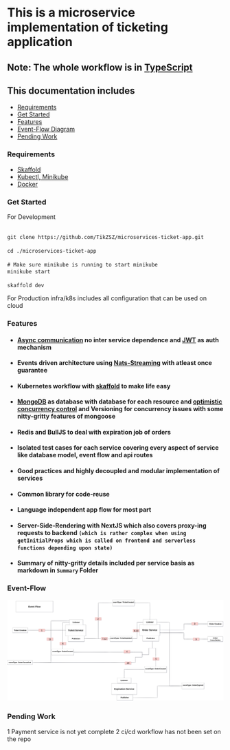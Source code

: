 # This is a microservice implementation of ticketing application

## Note: The whole workflow is in [TypeScript](https://www.typescriptlang.org/)

## This documentation includes 
- [Requirements](#requirements)
- [Get Started](#get-started)
- [Features](#features)
- [Event-Flow Diagram](#event-flow)
- [Pending Work](#pending-work)

### Requirements
- [Skaffold](https://skaffold.dev/)
- [Kubectl, Minikube](https://kubernetes.io/docs/tasks/tools/)
- [Docker](https://docs.docker.com/engine/install/)

### Get Started
For Development
```shell

git clone https://github.com/TikZSZ/microservices-ticket-app.git

cd ./microservices-ticket-app

# Make sure minikube is running to start minikube
minikube start

skaffold dev
```

For Production infra/k8s includes all configuration that can be used on cloud

### Features 

- #### [Async communication](https://docs.microsoft.com/en-us/dotnet/architecture/microservices/architect-microservice-container-applications/communication-in-microservice-architecture) no inter service dependence and [JWT](https://jwt.io/) as auth mechanism

- #### Events driven architecture using [Nats-Streaming](https://docs.nats.io/nats-streaming-concepts/intro#:~:text=NATS%20Streaming%20is%20a%20data,in%20the%20Go%20programming%20language.&text=NATS%20Streaming%20embeds%2C%20extends%2C%20and,under%20the%20Apache%2D2.0%20license.) with atleast once guarantee

- #### Kubernetes workflow with [skaffold](https://skaffold.dev/) to make life easy

- #### [MongoDB](https://www.mongodb.com/cloud/atlas/lp/try2-in?utm_source=google&utm_campaign=gs_apac_india_search_core_brand_atlas_desktop&utm_term=mongodb&utm_medium=cpc_paid_search&utm_ad=e&utm_ad_campaign_id=12212624347&gclid=Cj0KCQjwvaeJBhCvARIsABgTDM6qTdIi9fptvD_Yuy9uygNGkwWArBy2jIzubr_CGvTufxGWcW9nFkkaAktvEALw_wcB) as database with database for each resource and [optimistic concurrency control](https://en.wikipedia.org/wiki/Optimistic_concurrency_control) and Versioning for concurrency issues with some nitty-gritty features of mongoose

- #### Redis and BullJS to deal with expiration job of orders

- #### Isolated test cases for each service covering every aspect of service like database model, event flow and api routes

- #### Good practices and highly decoupled and modular implementation of services

- #### Common library for code-reuse

- #### Language independent app flow for most part

- #### Server-Side-Rendering with NextJS which also covers proxy-ing requests to backend `(which is rather complex when using getInitialProps which is called on frontend and serverless functions depending upon state)`

- #### Summary of nitty-gritty details included per service basis as markdown in `Summary` Folder

### Event-Flow

![Mongoose](./flow.png)

### Pending Work

1 Payment service is not yet complete 
2 ci/cd workflow has not been set on the repo